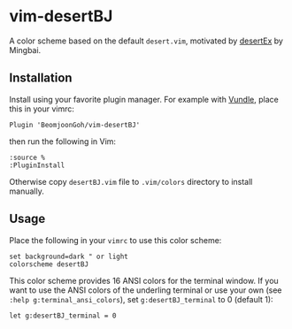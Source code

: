 # vim-desertBJ

A color scheme based on the default `desert.vim`, motivated by
[desertEx](https://github.com/mbbill/desertex) by Mingbai.


## Installation

Install using your favorite plugin manager. For example with
[Vundle](https://github.com/VundleVim/Vundle.vim), place this in your vimrc:
```vim
Plugin 'BeomjoonGoh/vim-desertBJ'
```
then run the following in Vim:
```vim
:source %
:PluginInstall
```

Otherwise copy `desertBJ.vim` file to `.vim/colors` directory to install manually.


## Usage

Place the following in your `vimrc` to use this color scheme:
```vim
set background=dark " or light
colorscheme desertBJ
```

This color scheme provides 16 ANSI colors for the terminal window.  If you want
to use the ANSI colors of the underling terminal or use your own (see `:help
g:terminal_ansi_colors`), set `g:desertBJ_terminal` to 0 (default 1):
```vim
let g:desertBJ_terminal = 0
```
